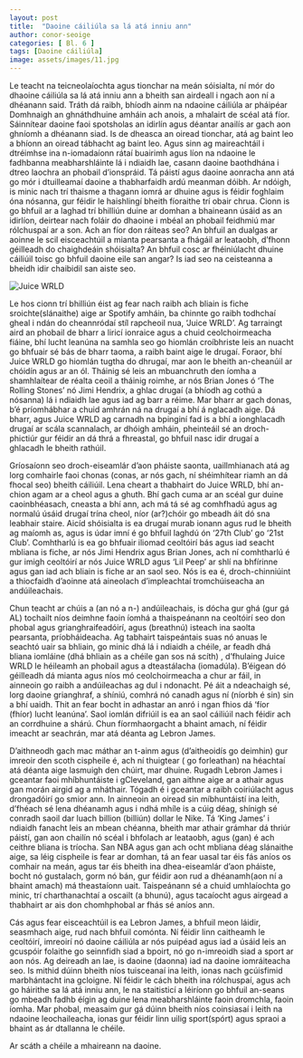 ```yaml
---
layout: post
title:  "Daoine cáiliúla sa lá atá inniu ann"
author: conor-seoige
categories: [ Bl. 6 ]
tags: [Daoine cáiliúla]
image: assets/images/11.jpg
---
```


Le teacht na teicneolaíochta agus tionchar na meán sóisialta, ní mór do dhaoine cáiliúla sa lá atá inniu ann a bheith san airdeall i ngach aon ní a dhéanann said. Tráth dá raibh, bhíodh ainm na ndaoine cáiliúla ar pháipéar Domhnaigh an ghnáthdhuine amháin ach anois, a mhalairt de scéal atá fíor. Sáinnítear daoine faoi spotsholas an idirlín agus déantar anailís ar gach aon ghníomh a dhéanann siad. Is de dheasca an oiread tionchar, atá ag baint leo a bhíonn an oiread tábhacht ag baint leo. Agus sinn ag maireachtáil i dtréimhse ina n-iomadaíonn rátaí buairimh agus líon na ndaoine le fadhbanna meabharshláinte lá i ndiaidh lae, casann daoine baothdhána i dtreo laochra an phobail d’ionspráid. Tá páistí agus daoine aonracha ann atá go mór i dtuilleamaí daoine a thabharfaidh ardú meanman dóibh. Ar ndóigh, is minic nach trí thaisme a thagann iomrá ar dhuine agus is féidir foghlaim óna nósanna, gur féidir le haishlingí bheith fíoraithe trí obair chrua. Cionn is go bhfuil ar a laghad trí bhilliún duine ar domhan a bhaineann úsáid as an idirlíon, deirtear nach foláir do dhaoine i mbéal an phobail feidhmiú mar rólchuspaí ar a son. Ach an fíor don ráiteas seo? An bhfuil an dualgas ar aoinne le scil eisceachtúil a mianta pearsanta a fhágáil ar leataobh, d’fhonn géilleadh do chaighdeáin shóisialta? An bhfuil cosc ar fhéiniúlacht dhuine cáiliúil toisc go bhfuil daoine eile san angar? Is iad seo na ceisteanna a bheidh idir chaibidil san aiste seo.

![Juice WRLD](https://i.imgur.com/48Q5LuF.jpg)

Le hos cionn trí bhilliún éist ag fear nach raibh ach bliain is fiche sroichte(slánaithe) aige ar Spotify amháin, ba chinnte go raibh todhchaí gheal i ndán do cheannródaí stíl rapcheoil nua, ‘Juice WRLD’. Ag tarraingt aird an phobail de bharr a liricí ionraice agus a chuid ceolchoirmeacha fiáine, bhí lucht leanúna na samhla seo go hiomlán croíbhriste leis an nuacht go bhfuair sé bás de bharr taoma, a raibh baint aige le drugaí. Foraor, bhí Juice WRLD go hiomlán tugtha do dhrugaí, mar aon le bheith an-cheanúil ar chóidín agus ar an ól. Tháinig sé leis an mbuanchruth den íomha a shamhlaítear de réalta ceoil a tháinig roimhe, ar nós Brian Jones ó ‘The Rolling Stones’ nó Jimi Hendrix, a ghlac drugaí (a bhíodh ag cothú a nósanna) lá i ndiaidh lae agus iad ag barr a réime. Mar bharr ar gach donas, b’é príomhábhar a chuid amhrán ná na drugaí a bhí á nglacadh aige. Dá bharr, agus Juice WRLD ag carnadh na bpinginí fad is a bhí a ionghlacadh drugaí ar scála scannalach, ar dhóigh amháin, pheinteáil sé an droch-phictiúr gur féidir an dá thrá a fhreastal, go bhfuil nasc idir drugaí a ghlacadh le bheith rathúil.  

Gríosaíonn seo droch-eiseamlár d’aon pháiste saonta, uaillmhianach atá ag lorg comhairle faoi chonas (conas, ar nós gach, ní shéimhítear riamh an dá fhocal seo) bheith cáiliúil. Lena cheart a thabhairt do Juice WRLD, bhí an-chion agam ar a cheol agus a ghuth. Bhí gach cuma ar an scéal gur duine caoinbhéasach, cneasta a bhí ann, ach má tá sé ag comhfhadú agus ag normalú úsáid drugaí trína cheol, níor (ar?)chóir go mbeadh áit dó sna leabhair staire. Aicíd shóisialta is ea drugaí murab ionann agus rud le bheith ag maíomh as, agus is údar imní é go bhfuil laghdú ón ‘27th Club’ go ‘21st Club’. Comhtharlú is ea go bhfuair iliomad ceoltóirí bás agus iad seacht mbliana is fiche, ar nós Jimi Hendrix agus Brian Jones, ach ní comhtharlú é gur imigh ceoltóirí ar nós Juice WRLD agus ‘Lil Peep’ ar shlí na bhfírinne agus gan iad ach bliain is fiche ar an saol seo. Nós is ea é, droch-chinniúint a thiocfaidh d’aoinne atá aineolach d’impleachtaí tromchúiseacha an andúileachais. 

Chun teacht ar chúis a (an nó a n-) andúileachais, is dócha gur ghá (gur gá AL) tochailt níos deimhne faoin íomhá a thaispeánann na ceoltóirí seo don phobal agus grianghraifeadóirí, agus (breathnú) isteach ina saolta pearsanta, príobháideacha. Ag tabhairt taispeántais suas nó anuas le seachtó uair sa bhliain, go minic dhá lá i ndiaidh a chéile, ar feadh dhá bliana iomláine (dhá bhliain as a chéile gan sos ná scíth) , d’fhulaing Juice WRLD le héileamh an phobail agus a dteastálacha (iomadúla). B’éigean dó géilleadh dá mianta agus níos mó ceolchoirmeacha a chur ar fáil, in ainneoin go raibh a andúileachas ag dul i ndonacht. Pé áit a ndeachaigh sé, lorg daoine grianghraf, a shíniú, comhrá nó canadh agus ní (níorbh é sin) sin a bhí uaidh. Thit an fear bocht in adhastar an anró i ngan fhios dá ‘fíor (fhíor) lucht leanúna’. Saol iomlán difriúil is ea an saol cáiliúil nach féidir ach an corrdhuine a shárú. Chun fíormhaorgacht a bhaint amach, ní féidir imeacht ar seachrán, mar atá déanta ag Lebron James. 

D’aithneodh gach mac máthar an t-ainm agus (d’aitheoidís go deimhin) gur imreoir den scoth cispheile é, ach ní thuigtear ( go forleathan) na héachtaí atá déanta aige lasmuigh den chúirt, mar dhuine. Rugadh Lebron James i gceantar faoi mhíbhuntáiste i gCleveland, gan aithne aige ar a athair agus gan morán airgid ag a mháthair. Tógadh é i gceantar a raibh coiriúlacht agus drongadóirí go smior ann. In ainneoin an oiread sin míbhuntáistí ina leith, d’fhéach sé lena dhéanamh agus i ndhá mhíle is a cúig déag, shínigh sé conradh saoil dar luach billion (billiún) dollar le Nike. Tá ‘King James’ i ndiaidh fanacht leis an mbean chéanna, bheith mar athair grámhar dá thriúr páistí, gan aon chailín nó scéal i bhfolach ar leataobh, agus (gan) é ach ceithre bliana is tríocha. San NBA agus gan ach ocht mbliana déag slánaithe aige, sa léig cispheile is fear ar domhan, tá an fear uasal tar éis fás aníos os comhair na meán, agus tar éis bheith ina dhea-eiseamlár d’aon pháiste, bocht nó gustalach, gorm nó bán, gur féidir aon rud a dhéanamh(aon ní a bhaint amach) má theastaíonn uait. Taispeánann sé a chuid umhlaíochta go minic, trí charthanachtaí a oscailt (a bhunú), agus tacaíocht agus airgead a thabhairt ar ais don chomhphobal ar fhás sé aníos ann. 

Cás agus fear eisceachtúil is ea Lebron James, a bhfuil meon láidir, seasmhach aige, rud nach bhfuil comónta. Ní féidir linn caitheamh le ceoltóirí, imreoirí nó daoine cáiliúla ar nós puipéad agus iad a úsáid leis an gcuspóir folaithe go seinnfidh siad a bpoirt, nó go n-imreoidh siad a sport ar aon nós. Ag deireadh an lae, is daoine (daonna) iad na daoine iomráiteacha seo. Is mithid dúinn bheith níos tuisceanaí ina leith, ionas nach gcúisfimid marbhántacht ina gcloigne. Ní féidir le cách bheith ina rólchuspaí, agus ach go háirithe sa lá atá inniu ann, le na staitisticí a léiríonn go bhfuil an-seans go mbeadh fadhb éígin ag duine lena meabharshláinte faoin dromchla, faoin íomha. Mar phobal, measaim gur gá dúinn bheith níos coinsiasaí i leith na ndaoine leochaileacha, ionas gur féidir linn uilig sport(spórt) agus spraoi a bhaint as ár dtallanna le chéile. 

Ar scáth a chéile a mhaireann na daoine. 
